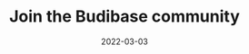 ---
title: "Join the Budibase community"
description: "Stay up-to-date on all the Budibase community platforms (Discord, GitHub, Twitter), news, events, showcases, and more."
type: community
layout: single
date: 2022-03-03
images: ["/banner-gradient.jpg"]
---